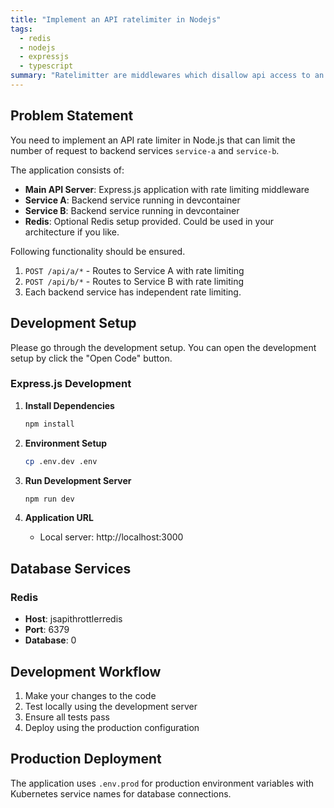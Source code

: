 ```yaml
---
title: "Implement an API ratelimiter in Nodejs"
tags:
  - redis
  - nodejs
  - expressjs
  - typescript
summary: "Ratelimitter are middlewares which disallow api access to an enpoint if the number of API requests cross a certain number per minute. In this assignment you will be implementing an API ratelimiter in nodejs."
---
```


## Problem Statement

You need to implement an API rate limiter in Node.js that can limit the number of request to backend services `service-a` and `service-b`.

The application consists of:

- **Main API Server**: Express.js application with rate limiting middleware
- **Service A**: Backend service running in devcontainer
- **Service B**: Backend service running in devcontainer
- **Redis**: Optional Redis setup provided. Could be used in your architecture if you like.

Following functionality should be ensured.

1. `POST /api/a/*` - Routes to Service A with rate limiting
2. `POST /api/b/*` - Routes to Service B with rate limiting
3. Each backend service has independent rate limiting.

## Development Setup

Please go through the development setup. You can open the development setup by click the "Open Code" button.

### Express.js Development

1. **Install Dependencies**

   ```bash
   npm install
   ```

2. **Environment Setup**

   ```bash
   cp .env.dev .env
   ```

3. **Run Development Server**

   ```bash
   npm run dev
   ```

4. **Application URL**
   - Local server: http://localhost:3000

## Database Services

### Redis

- **Host**: jsapithrottlerredis
- **Port**: 6379
- **Database**: 0

## Development Workflow

1. Make your changes to the code
2. Test locally using the development server
3. Ensure all tests pass
4. Deploy using the production configuration

## Production Deployment

The application uses `.env.prod` for production environment variables with Kubernetes service names for database connections.
